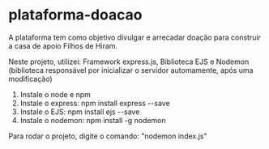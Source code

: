 # plataforma-doacao
A plataforma tem como objetivo divulgar e arrecadar doação para construir a casa de apoio Filhos de Hiram. 

Neste projeto, utilizei: Framework express.js, Biblioteca EJS e Nodemon (biblioteca responsável por inicializar o servidor automamente, após uma modificação)

1. Instale o node e npm
2. Instale o express: npm install express --save
3. Instale o EJS: npm install ejs --save
4. Instale o nodemon: npm install -g nodemon

Para rodar o projeto, digite o comando: "nodemon index.js"
